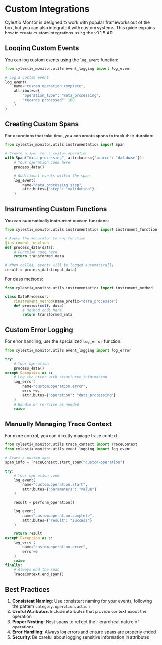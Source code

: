 # Custom Integrations

Cylestio Monitor is designed to work with popular frameworks out of the box, but you can also integrate it with custom systems. This guide explains how to create custom integrations using the v0.1.5 API.

## Logging Custom Events

You can log custom events using the `log_event` function:

```python
from cylestio_monitor.utils.event_logging import log_event

# Log a custom event
log_event(
    name="custom.operation.complete",
    attributes={
        "operation_type": "data_processing",
        "records_processed": 100
    }
)
```

## Creating Custom Spans

For operations that take time, you can create spans to track their duration:

```python
from cylestio_monitor.utils.instrumentation import Span

# Create a span for a custom operation
with Span("data-processing", attributes={"source": "database"}):
    # Your operation code here
    process_data()

    # Additional events within the span
    log_event(
        name="data.processing.step",
        attributes={"step": "validation"}
    )
```

## Instrumenting Custom Functions

You can automatically instrument custom functions:

```python
from cylestio_monitor.utils.instrumentation import instrument_function

# Apply the decorator to any function
@instrument_function
def process_data(data):
    # Function code here
    return transformed_data

# When called, events will be logged automatically
result = process_data(input_data)
```

For class methods:

```python
from cylestio_monitor.utils.instrumentation import instrument_method

class DataProcessor:
    @instrument_method(name_prefix="data_processor")
    def process(self, data):
        # Method code here
        return transformed_data
```

## Custom Error Logging

For error handling, use the specialized `log_error` function:

```python
from cylestio_monitor.utils.event_logging import log_error

try:
    # Your operation
    process_data()
except Exception as e:
    # Log the error with structured information
    log_error(
        name="custom.operation.error",
        error=e,
        attributes={"operation": "data_processing"}
    )
    # Handle or re-raise as needed
    raise
```

## Manually Managing Trace Context

For more control, you can directly manage trace context:

```python
from cylestio_monitor.utils.trace_context import TraceContext
from cylestio_monitor.utils.event_logging import log_event

# Start a custom span
span_info = TraceContext.start_span("custom-operation")

try:
    # Your operation code
    log_event(
        name="custom.operation.start",
        attributes={"parameters": "value"}
    )

    result = perform_operation()

    log_event(
        name="custom.operation.complete",
        attributes={"result": "success"}
    )

    return result
except Exception as e:
    log_error(
        name="custom.operation.error",
        error=e
    )
    raise
finally:
    # Always end the span
    TraceContext.end_span()
```

## Best Practices

1. **Consistent Naming**: Use consistent naming for your events, following the pattern `category.operation.action`
2. **Useful Attributes**: Include attributes that provide context about the operation
3. **Proper Nesting**: Nest spans to reflect the hierarchical nature of operations
4. **Error Handling**: Always log errors and ensure spans are properly ended
5. **Security**: Be careful about logging sensitive information in attributes
